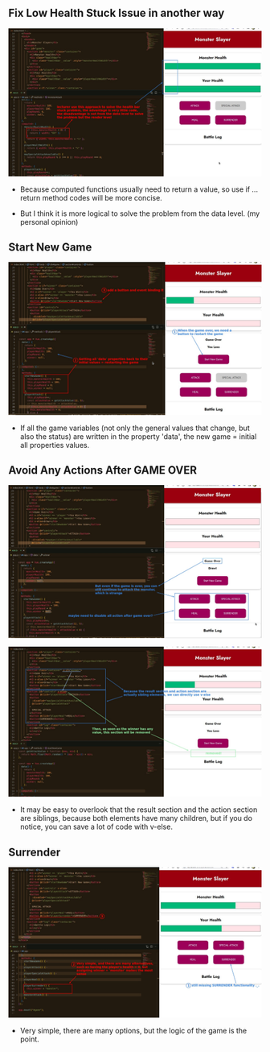 ## **Fix Low Health Stuck Issue in another way**

![Alt fix health stuck in another way](pic/06.jpg)

- Because computed functions usually need to return a value, so use if ... return method codes will be more concise.

- But I think it is more logical to solve the problem from the data level. (my personal opinion)

## **Start New Game**

![Alt restart game](pic/07.jpg)

- If all the game variables (not only the general values that change, but also the status) are written in the property 'data', the new game = initial all properties values.

## **Avoid Any Actions After GAME OVER**

![Alt still action after game over](pic/08.jpg)

![Alt simply v-else](pic/09.jpg)

- It may be easy to overlook that the result section and the action section are siblings, because both elements have many children, but if you do notice, you can save a lot of code with v-else.

## **Surrender**

![Alt surrender](pic/10.jpg)

- Very simple, there are many options, but the logic of the game is the point.
